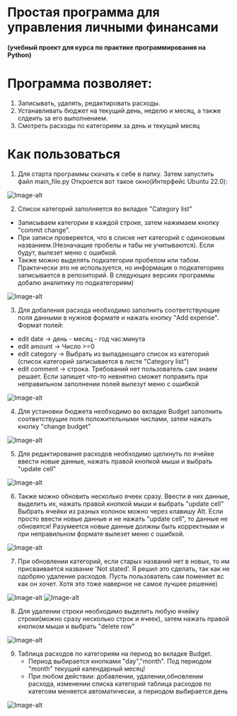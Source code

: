 # Простая программа для управления личными финансами
#### (учебный проект для курса по практике программирования на Python)

# Программа позволяет:
  1. Записывать, удалять, редактировать расходы.
  2. Устанавливать бюджет на текущий день, неделю и месяц, а также слдеить за его выполнением.
  3. Смотреть расходы по категориям за день и текущий месяц

# Как пользоваться

1. Для старта программы скачать к себе в папку. Затем запустить файл main_file.py
Откроется вот такое окно(Интерфейс Ubuntu 22.0):

![Image-alt](/images/app1.png)


2. Список категорий заполняется во вкладке "Category list"
  * Записываем категории в каждой строке, затем нажимаем кнопку "commit change".
  * При записи проверяется, что в списке нет категорий с одиноковым названием.(Незначащие пробелы и табы не учитываются). Если будут, вылезет меню с ошибкой.
  * Также можно выделять подкатегории пробелом или табом. Практически это не используется, но информация о подкатегориях записывается в репозиторий. В следующих версиях программы добалю аналитику по подкатегориям)

![Image-alt](/images/app2.png)

3. Для добаления расхода необходимо заполнить соответствующие поля данными в нужнов формате и нажать кнопку "Add expense".
Формат полей:
  * edit date -> день - месяц - год час:минута
  * edit amount -> Число >=0
  * edit category -> Выбрать из выпадающего список из категорий (список категорий записывается в листе "Category list")
  * edit comment -> строка. Требований нет пользователь сам знаем решает. Если запишет что-то невнятно сможет поправить
  при неправильном заполнении полей вылезут меню с ошибкой
  
![Image-alt](/images/app3.png)

4. Для установки бюджета необходимо во вкладке Budget заполнить соответствущие поля положительными числами, затем нажать кнопку "change budget"

![Image-alt](/images/app4.png)


5. Для редактирования расходов необходимо щелкнуть по ячейке ввести новые данные, нажать правой кнопкой мыши и выбрать "update cell"

![Image-alt](/images/app5.png)

6. Также можно обновить несколько ячеек сразу. Ввести в них данные, выделить их, нажать правой кнопкой мыши и выбрать "update cell"
  Выбрать ячейки из разных колонок можно через клавишу Alt. Если просто ввести новые данные и не нажать "update cell", то данные не обновятся!
  Разумеется новые данные должны быть корректными и при неправильном формате вылезет меню с ошибкой.
  
![Image-alt](/images/app6.png)

7. При обновлении категорий, если старых названий нет в новых, то им присваивается название 'Not stated'. Я решил это сделать, так как не одобряю удаление расходов. Пусть пользователь сам поменяет вс как он хочет. Хотя это тоже наверное не самое лучшее решение)

![Image-alt](/images/app7.1.png)  ![Image-alt](/images/app7.2.png)

8. Для удалении строки необходимо выделить любую ячейку строки(можно сразу несколько строк и ячеек), затем нажать правой кнопком мыши и выбрать "delete row"

![Image-alt](/images/app8.png)

9. Таблица расходов по категориям на период во вкладке Budget.
   * Период выбирается кнопками "day","month". Под периодом "month" текущий календарный месяц!
   * При любом действии: добавлении, удалении,обновлении расхода, изменении списка категорий таблица расходов по категоям меняется автоматически, а периодом выбирается день
  
![Image-alt](/images/app9.png)
